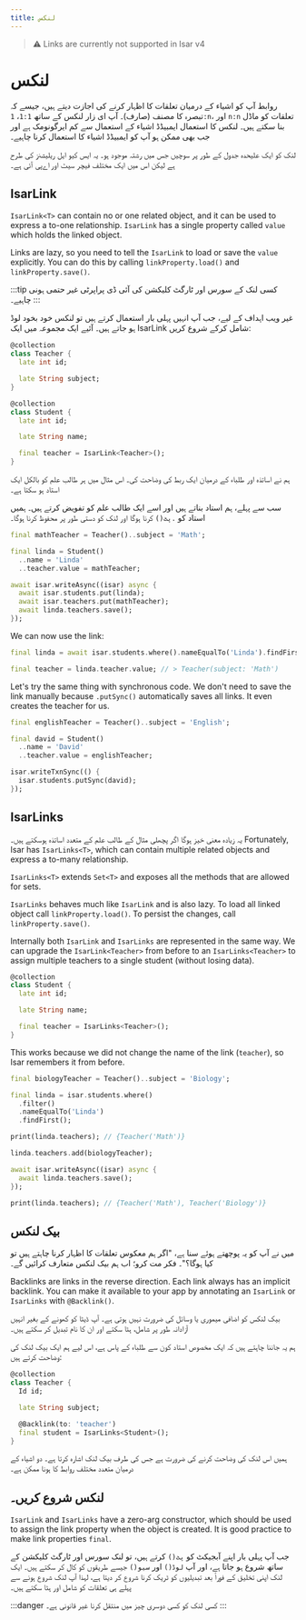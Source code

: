 ```yaml
---
title: لنکس
---
```


> ⚠️ Links are currently not supported in Isar v4

# لنکس

روابط آپ کو اشیاء کے درمیان تعلقات کا اظہار کرنے کی اجازت دیتے ہیں، جیسے کہ تبصرہ کا مصنف (صارف)۔ آپ ای زار لنکس کے ساتھ `1:1`، `1:n`، اور `n:n` تعلقات کو ماڈل بنا سکتے ہیں۔ لنکس کا استعمال ایمبیڈڈ اشیاء کے استعمال سے کم ایرگونومک ہے اور جب بھی ممکن ہو آپ کو ایمبیڈڈ اشیاء کا استعمال کرنا چاہیے۔

لنک کو ایک علیحدہ جدول کے طور پر سوچیں جس میں رشتہ موجود ہو۔ یہ ایس کیو ایل ریلیشنز کی طرح ہے لیکن اس میں ایک مختلف فیچر سیٹ اور اےپی آئی ہے۔

## IsarLink

`IsarLink<T>` can contain no or one related object, and it can be used to express a to-one relationship. `IsarLink` has a single property called `value` which holds the linked object.

Links are lazy, so you need to tell the `IsarLink` to load or save the `value` explicitly. You can do this by calling `linkProperty.load()` and `linkProperty.save()`.

:::tip
کسی لنک کے سورس اور ٹارگٹ کلیکشن کی آئی ڈی پراپرٹی غیر حتمی ہونی چاہیے۔
:::

غیر ویب اہداف کے لیے، جب آپ انہیں پہلی بار استعمال کرتے ہیں تو لنکس خود بخود لوڈ ہو جاتے ہیں۔ آئیے ایک مجموعہ میں ایک IsarLink شامل کرکے شروع کریں:

```dart
@collection
class Teacher {
  late int id;

  late String subject;
}

@collection
class Student {
  late int id;

  late String name;

  final teacher = IsarLink<Teacher>();
}
```

ہم نے اساتذہ اور طلباء کے درمیان ایک ربط کی وضاحت کی۔ اس مثال میں ہر طالب علم کو بالکل ایک استاد ہو سکتا ہے۔

سب سے پہلے، ہم استاد بناتے ہیں اور اسے ایک طالب علم کو تفویض کرتے ہیں۔ ہمیں استاد کو `.پٹ()` کرنا ہوگا اور لنک کو دستی طور پر محفوظ کرنا ہوگا۔

```dart
final mathTeacher = Teacher()..subject = 'Math';

final linda = Student()
  ..name = 'Linda'
  ..teacher.value = mathTeacher;

await isar.writeAsync((isar) async {
  await isar.students.put(linda);
  await isar.teachers.put(mathTeacher);
  await linda.teachers.save();
});
```

We can now use the link:

```dart
final linda = await isar.students.where().nameEqualTo('Linda').findFirst();

final teacher = linda.teacher.value; // > Teacher(subject: 'Math')
```

Let's try the same thing with synchronous code. We don't need to save the link manually because `.putSync()` automatically saves all links. It even creates the teacher for us.

```dart
final englishTeacher = Teacher()..subject = 'English';

final david = Student()
  ..name = 'David'
  ..teacher.value = englishTeacher;

isar.writeTxnSync(() {
  isar.students.putSync(david);
});
```

## IsarLinks

یہ زیادہ معنی خیز ہوگا اگر پچھلی مثال کے طالب علم کے متعدد اساتذہ ہوسکتے ہیں۔ Fortunately, Isar has `IsarLinks<T>`, which can contain multiple related objects and express a to-many relationship.

`IsarLinks<T>` extends `Set<T>` and exposes all the methods that are allowed for sets.

`IsarLinks` behaves much like `IsarLink` and is also lazy. To load all linked object call `linkProperty.load()`. To persist the changes, call `linkProperty.save()`.

Internally both `IsarLink` and `IsarLinks` are represented in the same way. We can upgrade the `IsarLink<Teacher>` from before to an `IsarLinks<Teacher>` to assign multiple teachers to a single student (without losing data).

```dart
@collection
class Student {
  late int id;

  late String name;

  final teacher = IsarLinks<Teacher>();
}
```

This works because we did not change the name of the link (`teacher`), so Isar remembers it from before.

```dart
final biologyTeacher = Teacher()..subject = 'Biology';

final linda = isar.students.where()
  .filter()
  .nameEqualTo('Linda')
  .findFirst();

print(linda.teachers); // {Teacher('Math')}

linda.teachers.add(biologyTeacher);

await isar.writeAsync((isar) async {
  await linda.teachers.save();
});

print(linda.teachers); // {Teacher('Math'), Teacher('Biology')}
```

## بیک لنکس

میں نے آپ کو یہ پوچھتے ہوئے سنا ہے، "اگر ہم معکوس تعلقات کا اظہار کرنا چاہتے ہیں تو کیا ہوگا؟"۔ فکر مت کرو؛ اب ہم بیک لنکس متعارف کرائیں گے۔

Backlinks are links in the reverse direction. Each link always has an implicit backlink. You can make it available to your app by annotating an `IsarLink` or `IsarLinks` with `@Backlink()`.

بیک لنکس کو اضافی میموری یا وسائل کی ضرورت نہیں ہوتی ہے۔ آپ ڈیٹا کو کھونے کے بغیر انہیں آزادانہ طور پر شامل، ہٹا سکتے اور ان کا نام تبدیل کر سکتے ہیں۔

ہم یہ جاننا چاہتے ہیں کہ ایک مخصوص استاد کون سے طلباء کے پاس ہے، اس لیے ہم ایک بیک لنک کی وضاحت کرتے ہیں:

```dart
@collection
class Teacher {
  Id id;

  late String subject;

  @Backlink(to: 'teacher')
  final student = IsarLinks<Student>();
}
```

ہمیں اس لنک کی وضاحت کرنے کی ضرورت ہے جس کی طرف بیک لنک اشارہ کرتا ہے۔ دو اشیاء کے درمیان متعدد مختلف روابط کا ہونا ممکن ہے۔

## لنکس شروع کریں۔

`IsarLink` and `IsarLinks` have a zero-arg constructor, which should be used to assign the link property when the object is created. It is good practice to make link properties `final`.

جب آپ پہلی بار اپنے آبجیکٹ کو `پٹ()` کرتے ہیں، تو لنک سورس اور ٹارگٹ کلیکشن کے ساتھ شروع ہو جاتا ہے، اور آپ `لوڈ()` اور `سیو()` جیسے طریقوں کو کال کر سکتے ہیں۔ ایک لنک اپنی تخلیق کے فوراً بعد تبدیلیوں کو ٹریک کرنا شروع کر دیتا ہے، لہذا آپ لنک شروع ہونے سے پہلے ہی تعلقات کو شامل اور ہٹا سکتے ہیں۔

:::danger
کسی لنک کو کسی دوسری چیز میں منتقل کرنا غیر قانونی ہے۔
:::

